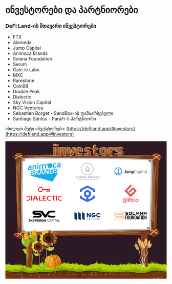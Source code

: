 # ინვესტორები და პარტნიორები

### DeFi Land-ის მთავარი ინვესტორები

* FTX
* Alameda
* Jump Capital
* Animoca Brands
* Solana Foundation
* Serum
* Gate.io Labs
* MXC
* Rarestone
* Coin98
* Double Peak
* Dialectic
* Sky Vision Capital
* NGC Ventures
* Sebastien Borget - SandBox-ის დამაარსებელი
* Santiago Santos - ParaFi-ს პარტნიორი

იხილეთ მეტი ინვესტორები: [https://defiland.app/#investors](https://defiland.app/#investors)

![](<../.gitbook/assets/image (1).png>)
